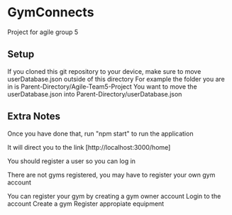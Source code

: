 # GymConnects
Project for agile group 5

## Setup
If you cloned this git repository to your device, make sure to move userDatabase.json outside of this directory
For example the folder you are in is Parent-Directory/Agile-Team5-Project
You want to move the userDatabase.json into Parent-Directory/userDatabase.json

## Extra Notes
Once you have done that, run "npm start" to run the application

It will direct you to the link [http://localhost:3000/home]

You should register a user so you can log in

There are not gyms registered, you may have to register your own gym account

You can register your gym by creating a gym owner account 
Login to the account
Create a gym
Register appropiate equipment
